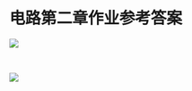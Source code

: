 #  电路第二章作业参考答案    

![](https://telegraph-image-5ms.pages.dev/file/55ce3e73e8348ab02a887.jpg)

​    

![](https://telegraph-image-5ms.pages.dev/file/b454da7f74256bfb9ad60.jpg)



